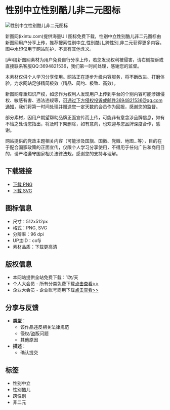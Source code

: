 # 性别中立性别酷儿非二元图标

![性别中立性别酷儿非二元图标](//img.ixintu.com/download/jpg/20200714/839db600a2a87aae2eaed0b8371ac143_512_512.jpg!con)

新图网(ixintu.com)提供海量U I 图标免费下载，性别中立性别酷儿非二元图标由新图网用户分享上传，推荐搜索性别中立,性别酷儿,跨性别,非二元获得更多内容。图中水印仅用于网站防护，不具有其他含义。

\[声明\]新图网素材为用户免费自行分享上传，若您发现权利被侵害，请右侧投诉或直接联系客服QQ:3694821536，我们第一时间处理，感谢您的监督。

本素材仅供个人学习分享使用。网站正在逐步升级内容服务，将不断改进、打磨体验，力求网站足够精简极效（精品、简约、极致、高效）。

新图网尊重知识产权，如您作为权利人发现用户上传到平台的个别内容可能涉嫌侵权、敏感有害、违法违规等，可通过下方侵权投诉或邮件3694821536@qq.com通知，我们将第一时间处理并赠送您一定天数的会员作为回报，感谢您的监督。

部分素材，因用户期望帮助品牌正面宣传而上传，可能非有意含涉品牌信息，如有不恰之处请您指出，将及时下架删除，如有意向，也欢迎与您品牌深度合作，感谢。

网站提供的党政主题相关内容（可能涉及国旗、国徽、党徽、地图...等），目的在于配合国家政策的正面宣传，仅限个人学习分享使用，不得用于任何广告和商用目的，请严格遵守国家相关法律法规，感谢您的支持与理解。

## 下载链接
- [下载 PNG](javascript:;)
- [下载 SVG](javascript:;)

## 图标信息
- 尺寸：512x512px
- 格式：PNG, SVG
- 分辨率：96 dpi
- UP主ID：cofji
- 素材品质：下载更高清

## 版权信息
- 本网站提供全站免费下载：1次/天
- 个人大会员 - 所有分类免费下载[点击查看>>](/vip.html?)
- 企业大会员 - 企业账号商用下载[点击查看>>](/vip.html?com=1)

## 分享与反馈
- **类型**：
  - 该作品违反相关法律规范
  - 侵权/盗版问题
  - 其他原因
- **描述**：
  - 确认提交

## 标签
- 性别中立
- 性别酷儿
- 跨性别
- 非二元